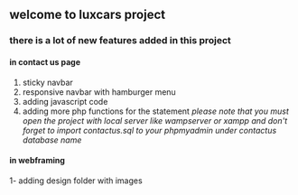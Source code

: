 ## welcome to luxcars project
### there is a lot of new features added in this project
#### in contact us page
1. sticky navbar  
2. responsive navbar with hamburger menu
3. adding javascript code 
4. adding more php functions for the statement
*please note that you must open the project with local server like wampserver or xampp and don't forget to import contactus.sql to your phpmyadmin under contactus database name*
#### in webframing 
1- adding design folder with images
